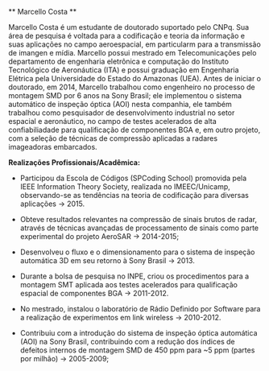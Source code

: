 ** Marcello Costa **

Marcello Costa é um estudante de doutorado suportado pelo CNPq. Sua área de pesquisa é voltada para a codificação e teoria da informação e suas aplicações no campo aeroespacial, em particularm para a transmissão de imangen e mídia. Marcello possui mestrado em Telecomunicações pelo departamento de engenharia eletrônica e computação do Instituto Tecnológico de Aeronáutica (ITA) e possui graduação em Engenharia Elétrica pela Universidade do Estado do Amazonas (UEA). Antes de iniciar o doutorado, em 2014, Marcello trabalhou como engenheiro no processo de montagem SMD por 6 anos na Sony Brasil; ele implementou o sistema automático de inspeção óptica (AOI) nesta companhia, ele também trabalhou como pesquisador de desenvolvimento industrial no setor espacial e aeronáutico, no campo de testes acelerados de alta confiabiliadade para qualificação de componentes BGA e, em outro projeto, com a seleção de técnicas de compressão aplicadas a radares imageadoras embarcados.


**Realizações Profissionais/Acadêmica:**

-  Participou da Escola de Códigos (SPCoding School) promovida pela IEEE Information Theory Society, realizada no IMEEC/Unicamp, observando-se as tendências na teoria de codificação para diversas aplicações -> 2015.

- Obteve resultados relevantes na compressão de sinais brutos de radar, através de técnicas avançadas de processamento de sinais como parte experimental do projeto AeroSAR -> 2014-2015;

- Desenvolveu o fluxo e o dimensionamento  para o sistema de inspeção automática 3D em seu retorno à Sony Brasil -> 2013.

- Durante a bolsa de pesquisa no INPE, criou os procedimentos para a montagem SMT aplicada aos testes acelerados para qualificação espacial  de componentes BGA -> 2011-2012.

- No mestrado, instalou o laboratório de Rádio Definido por Software para a realização de experimentos em link wireless -> 2010-2012.

- Contribuiu com a introdução do sistema de inspeção óptica automática (AOI) na Sony Brasil, contribuindo com a redução dos índices de defeitos internos de montagem SMD de 450 ppm para ~5 ppm (partes por milhão) -> 2005-2009;
